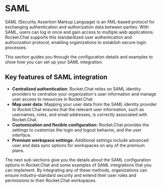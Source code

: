 # SAML

SAML (Security Assertion Markup Language) is an XML-based protocol for exchanging authentication and authorization data between parties. With SAML, users can log in once and gain access to multiple web applications. Rocket.Chat supports this standardized user authentication and authorization protocol, enabling organizations to establish secure login processes.&#x20;

This section guides you through the configuration details and examples to show how you can set up your SAML integration.

## Key features of SAML integration

* **Centralized authentication**: Rocket.Chat relies on SAML identity providers to centralize your organization's user information and manage user access to resources in Rocket.Chat
* **Map user data:** Mapping your user data from the SAML identity provider to Rocket.Chat ensures that the relevant user information, such as usernames, roles, and email addresses, is correctly associated with Rocket.Chat.
* **Customization and flexible configuration:** Rocket.Chat provides the settings to customize the login and logout behavior, and the user interface.
* **Premium workspace settings:** Additional settings include advanced user and data sync options for workspaces on any of the premium plans.

The next sub-sections give you the details about the SAML configuration options in Rocket.Chat and some examples of SAML integrations that you can implement. By integrating any of these methods, organizations can ensure industry-standard security and extend their user roles and permissions to their Rocket.Chat workspaces.
